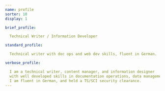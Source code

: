```yaml
---
name: profile
sorter: 10
display: 1

brief_profile:

  Technical Writer / Information Developer

standard_profile:

  Technical writer with doc ops and web dev skills, fluent in German.

verbose_profile:

  I am a technical writer, content manager, and information designer 
  with well developed skills in documentation operations, data management, and web development.
  I am fluent in German, and held a TS/SCI security clearance.
---
```

